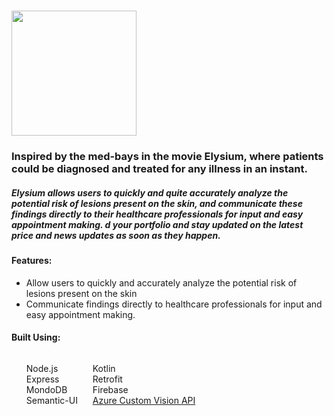 # <img src="https://i.imgur.com/odLTPzD.png" height="200dp">
<h3>Inspired by the med-bays in the movie Elysium, where patients could be diagnosed and treated for any illness in an instant.
</h3>

<h5>

Elysium allows users to quickly and quite accurately analyze the potential risk of lesions present on the skin, and communicate these findings directly to their healthcare professionals for input and easy appointment making.
d your portfolio and stay updated on the latest price and news updates as soon as they happen.
</h5>
<h4>
Features: 
  </h4>
  <ul>
    <li>
Allow users to quickly and accurately analyze the potential risk of lesions present on the skin
  </li>
  <li>
Communicate findings directly to healthcare professionals for input and easy appointment making.    </li>
 
  </ul>

<h4>Built Using: </h4>
 <span>
  <ul style="list-style-type: none; display: inline-block;">
    <li>
      Kotlin
    </li>
  <li>
      Retrofit
    </li>
   <li>
Firebase    
  </li>
   <li>
<a href="https://azure.microsoft.com/en-ca/services/cognitive-services/custom-vision-service/">Azure Custom Vision API </a>   
  </li>
  </ul>
 <ul style="list-style-type: none; display: inline-block; float:left;">
  <li>
    Node.js
    </li>
  <li>
Express   
  </li>
  <li>
MondoDB
  </li>
    <li>
Semantic-UI
  </li>
  
  
  </ul>
</span>
